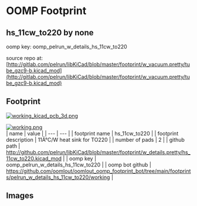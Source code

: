 # OOMP Footprint  
## hs_11cw_to220  by none  
  
oomp key: oomp_pelrun_w_details_hs_11cw_to220  
  
source repo at: [http://gitlab.com/pelrun/libKiCad/blob/master/footprint/w_vacuum.pretty/tube_gzc9-b.kicad_mod](http://gitlab.com/pelrun/libKiCad/blob/master/footprint/w_vacuum.pretty/tube_gzc9-b.kicad_mod)  
## Footprint  
  
[![working_kicad_pcb_3d.png](working_kicad_pcb_3d_600.png)](working_kicad_pcb_3d.png)  
  
[![working.png](working_600.png)](working.png)  
| name | value | 
| --- | --- | 
| footprint name | hs_11cw_to220 | 
| footprint description | 11Â°C/W heat sink for TO220 | 
| number of pads | 2 | 
| github path | http://github.com/pelrun/libKiCad/blob/master/footprint/w_details.pretty/hs_11cw_to220.kicad_mod | 
| oomp key | oomp_pelrun_w_details_hs_11cw_to220 | 
| oomp bot github | https://github.com/oomlout/oomlout_oomp_footprint_bot/tree/main/footprints/pelrun_w_details_hs_11cw_to220/working | 
## Images  
